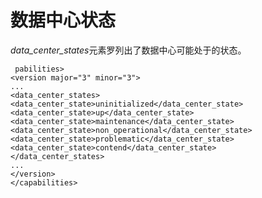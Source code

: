 # 数据中心状态

*data\_center\_states*元素罗列出了数据中心可能处于的状态。

             
     pabilities>
    <version major="3" minor="3">
    ...
    <data_center_states>
    <data_center_state>uninitialized</data_center_state>
    <data_center_state>up</data_center_state>
    <data_center_state>maintenance</data_center_state>
    <data_center_state>non_operational</data_center_state>
    <data_center_state>problematic</data_center_state>
    <data_center_state>contend</data_center_state>
    </data_center_states>
    ...
    </version>
    </capabilities>     
             
          

